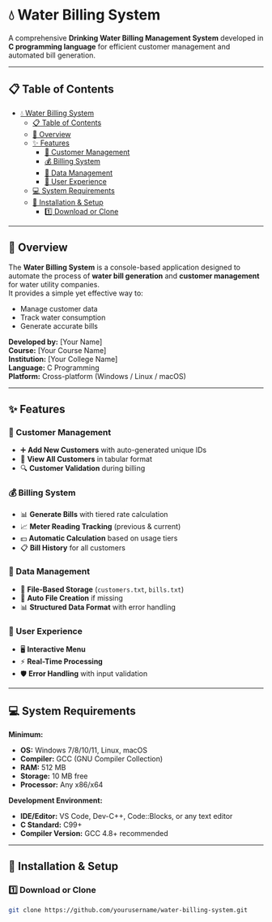 # 💧 Water Billing System

A comprehensive **Drinking Water Billing Management System** developed in **C programming language** for efficient customer management and automated bill generation.

---

## 📋 Table of Contents

- [💧 Water Billing System](#-water-billing-system)
  - [📋 Table of Contents](#-table-of-contents)
  - [🌟 Overview](#-overview)
  - [✨ Features](#-features)
    - [🏢 Customer Management](#-customer-management)
    - [💰 Billing System](#-billing-system)
    - [💾 Data Management](#-data-management)
    - [🎯 User Experience](#-user-experience)
  - [💻 System Requirements](#-system-requirements)
  - [🚀 Installation \& Setup](#-installation--setup)
    - [1️⃣ Download or Clone](#1️⃣-download-or-clone)

---

## 🌟 Overview

The **Water Billing System** is a console-based application designed to automate the process of **water bill generation** and **customer management** for water utility companies.  
It provides a simple yet effective way to:

- Manage customer data
- Track water consumption
- Generate accurate bills

**Developed by:** [Your Name]  
**Course:** [Your Course Name]  
**Institution:** [Your College Name]  
**Language:** C Programming  
**Platform:** Cross-platform (Windows / Linux / macOS)

---

## ✨ Features

### 🏢 Customer Management

- ➕ **Add New Customers** with auto-generated unique IDs
- 👥 **View All Customers** in tabular format
- 🔍 **Customer Validation** during billing

### 💰 Billing System

- 📊 **Generate Bills** with tiered rate calculation
- 📈 **Meter Reading Tracking** (previous & current)
- 💵 **Automatic Calculation** based on usage tiers
- 📋 **Bill History** for all customers

### 💾 Data Management

- 📁 **File-Based Storage** (`customers.txt`, `bills.txt`)
- 🔄 **Auto File Creation** if missing
- 📊 **Structured Data Format** with error handling

### 🎯 User Experience

- 🖥 **Interactive Menu**
- ⚡ **Real-Time Processing**
- 🛡 **Error Handling** with input validation

---

## 💻 System Requirements

**Minimum:**

- **OS:** Windows 7/8/10/11, Linux, macOS
- **Compiler:** GCC (GNU Compiler Collection)
- **RAM:** 512 MB
- **Storage:** 10 MB free
- **Processor:** Any x86/x64

**Development Environment:**

- **IDE/Editor:** VS Code, Dev-C++, Code::Blocks, or any text editor
- **C Standard:** C99+
- **Compiler Version:** GCC 4.8+ recommended

---

## 🚀 Installation & Setup

### 1️⃣ Download or Clone

```bash
git clone https://github.com/yourusername/water-billing-system.git
```
